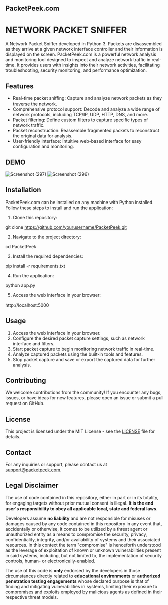## PacketPeek.com
# NETWORK PACKET SNIFFER

A Network Packet Sniffer developed in Python 3. Packets are disassembled as they arrive at a given network interface controller and their information is displayed on the screen.
PacketPeek.com is a powerful network analysis and monitoring tool designed to inspect and analyze network traffic in real-time. It provides users with insights into their network activities, facilitating troubleshooting, security monitoring, and performance optimization.

## Features

- Real-time packet sniffing: Capture and analyze network packets as they traverse the network.
- Comprehensive protocol support: Decode and analyze a wide range of network protocols, including TCP/IP, UDP, HTTP, DNS, and more.
- Packet filtering: Define custom filters to capture specific types of network traffic.
- Packet reconstruction: Reassemble fragmented packets to reconstruct the original data for analysis.
- User-friendly interface: Intuitive web-based interface for easy configuration and monitoring.

## DEMO
![Screenshot (297)](https://github.com/tamzzay/PacketPeek.com/assets/130298353/e4086cc1-5996-44f6-96fb-e45d3c78db39)
![Screenshot (296)](https://github.com/tamzzay/PacketPeek.com/assets/130298353/f21b3fac-aeab-4646-9dda-ff6324ec76fb)

## Installation

PacketPeek.com can be installed on any machine with Python installed. Follow these steps to install and run the application:

1. Clone this repository:

git clone https://github.com/yourusername/PacketPeek.git

2. Navigate to the project directory:

cd PacketPeek

3. Install the required dependencies:

pip install -r requirements.txt

4. Run the application:

python app.py

5. Access the web interface in your browser:

http://localhost:5000

## Usage

1. Access the web interface in your browser.
2. Configure the desired packet capture settings, such as network interface and filters.
3. Start packet capture to begin monitoring network traffic in real-time.
4. Analyze captured packets using the built-in tools and features.
5. Stop packet capture and save or export the captured data for further analysis.

## Contributing

We welcome contributions from the community! If you encounter any bugs, issues, or have ideas for new features, please open an issue or submit a pull request on GitHub.

## License

This project is licensed under the MIT License - see the [LICENSE](LICENSE) file for details.

## Contact

For any inquiries or support, please contact us at support@packetpeek.com.

## Legal Disclaimer
The use of code contained in this repository, either in part or in its totality,
for engaging targets without prior mutual consent is illegal. **It is
the end user's responsibility to obey all applicable local, state and
federal laws.**

Developers assume **no liability** and are not
responsible for misuses or damages caused by any code contained
in this repository in any event that, accidentally or otherwise, it comes to
be utilized by a threat agent or unauthorized entity as a means to compromise
the security, privacy, confidentiality, integrity, and/or availability of
systems and their associated resources. In this context the term "compromise" is
henceforth understood as the leverage of exploitation of known or unknown vulnerabilities
present in said systems, including, but not limited to, the implementation of
security controls, human- or electronically-enabled.

The use of this code is **only** endorsed by the developers in those
circumstances directly related to **educational environments** or
**authorized penetration testing engagements** whose declared purpose is that
of finding and mitigating vulnerabilities in systems, limiting their exposure
to compromises and exploits employed by malicious agents as defined in their
respective threat models.
